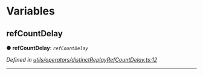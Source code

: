 

# Variables

<a id="refcountdelay"></a>

##  refCountDelay

**● refCountDelay**: *`refCountDelay`*

*Defined in [utils/operators/distinctReplayRefCountDelay.ts:12](https://github.com/paritytech/js-libs/blob/e1a17c9/packages/light.js/src/utils/operators/distinctReplayRefCountDelay.ts#L12)*

___

